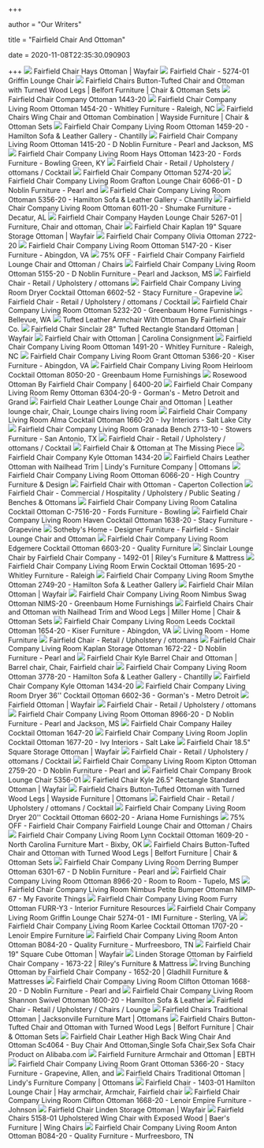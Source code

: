 +++
        
author = "Our Writers"
        
title = "Fairfield Chair And Ottoman"
        
date = 2020-11-08T22:35:30.090903
        
+++
[ ![](https://secure.img1-fg.wfcdn.com/im/28292268/resize-h800-w800%5Ecompr-r85/1166/116622429/Hays+Ottoman.jpg)](https://secure.img1-fg.wfcdn.com/im/28292268/resize-h800-w800%5Ecompr-r85/1166/116622429/Hays+Ottoman.jpg) Fairfield Chair Hays Ottoman | Wayfair
[ ![](https://www.fairfieldchair.com/assets/images/1/products/previews/5274-01.jpg)](https://www.fairfieldchair.com/assets/images/1/products/previews/5274-01.jpg) Fairfield Chair - 5274-01 Griffin Lounge Chair
[ ![](https://imageresizer.furnituredealer.net/img/remote/images.furnituredealer.net/img/products%2Ffairfield%2Fcolor%2Fchairs_1492-01%2B20-b.jpg?width=878&height=600&scale=both&trim.threshold=80)](https://imageresizer.furnituredealer.net/img/remote/images.furnituredealer.net/img/products%2Ffairfield%2Fcolor%2Fchairs_1492-01%2B20-b.jpg?width=878&height=600&scale=both&trim.threshold=80) Fairfield Chairs Button-Tufted Chair and Ottoman with Turned Wood Legs |  Belfort Furniture | Chair & Ottoman Sets
[ ![](https://images2.imgix.net/p4dbimg/1110/images/1443-20.jpg?trim=color&trimcolor=FFFFFF&trimtol=5&w=1024&h=768&fm=pjpg&auto=format)](https://images2.imgix.net/p4dbimg/1110/images/1443-20.jpg?trim=color&trimcolor=FFFFFF&trimtol=5&w=1024&h=768&fm=pjpg&auto=format) Fairfield Chair Company Ottoman 1443-20
[ ![](https://images2.imgix.net/p4dbimg/1110/images/1454-20.jpg?fit=fill&trim=color&trimcolor=FFFFFF&trimtol=5&bg=FFFFFF&w=1024&h=768&fm=pjpg&auto=format)](https://images2.imgix.net/p4dbimg/1110/images/1454-20.jpg?fit=fill&trim=color&trimcolor=FFFFFF&trimtol=5&bg=FFFFFF&w=1024&h=768&fm=pjpg&auto=format) Fairfield Chair Company Living Room Ottoman 1454-20 - Whitley Furniture -  Raleigh, NC
[ ![](https://imageresizer.furnituredealer.net/img/remote/images.furnituredealer.net/img/products%2Ffairfield%2Fcolor%2Fchairs_5155-01%2B20-b.jpg?width=1024&height=768&scale=both&trim.threshold=50&trim.percentpadding=10)](https://imageresizer.furnituredealer.net/img/remote/images.furnituredealer.net/img/products%2Ffairfield%2Fcolor%2Fchairs_5155-01%2B20-b.jpg?width=1024&height=768&scale=both&trim.threshold=50&trim.percentpadding=10) Fairfield Chairs Wing Chair and Ottoman Combination | Wayside Furniture |  Chair & Ottoman Sets
[ ![](https://images2.imgix.net/p4dbimg/1110/images/1459-20.jpg?fit=fill&trim=color&trimcolor=FFFFFF&trimtol=5&bg=FFFFFF&w=768&h=576&fm=pjpg&auto=format)](https://images2.imgix.net/p4dbimg/1110/images/1459-20.jpg?fit=fill&trim=color&trimcolor=FFFFFF&trimtol=5&bg=FFFFFF&w=768&h=576&fm=pjpg&auto=format) Fairfield Chair Company Living Room Ottoman 1459-20 - Hamilton Sofa &  Leather Gallery - Chantilly
[ ![](https://images2.imgix.net/p4dbimg/1110/images/1415-20.jpg?trim=color&trimcolor=FFFFFF&trimtol=5&w=1024&h=768&fm=pjpg&auto=format)](https://images2.imgix.net/p4dbimg/1110/images/1415-20.jpg?trim=color&trimcolor=FFFFFF&trimtol=5&w=1024&h=768&fm=pjpg&auto=format) Fairfield Chair Company Living Room Ottoman 1415-20 - D Noblin Furniture -  Pearl and Jackson, MS
[ ![](https://images2.imgix.net/p4dbimg/1110/images/1423-20.jpg?trim=color&trimcolor=FFFFFF&trimtol=5&w=1024&h=768&fm=pjpg&auto=format)](https://images2.imgix.net/p4dbimg/1110/images/1423-20.jpg?trim=color&trimcolor=FFFFFF&trimtol=5&w=1024&h=768&fm=pjpg&auto=format) Fairfield Chair Company Living Room Hays Ottoman 1423-20 - Fords Furniture  - Bowling Green, KY
[ ![](https://www.fairfieldchair.com/assets/images/1/products/thumbnails/1676-20.jpg)](https://www.fairfieldchair.com/assets/images/1/products/thumbnails/1676-20.jpg) Fairfield Chair - Retail / Upholstery / ottomans / Cocktail
[ ![](https://images2.imgix.net/p4dbimg/1110/images/5274-20.jpg?fit=fill&trim=color&trimcolor=FFFFFF&trimtol=5&bg=FFFFFF&w=768&h=576&fm=pjpg&auto=format)](https://images2.imgix.net/p4dbimg/1110/images/5274-20.jpg?fit=fill&trim=color&trimcolor=FFFFFF&trimtol=5&bg=FFFFFF&w=768&h=576&fm=pjpg&auto=format) Fairfield Chair Company Ottoman 5274-20
[ ![](https://images2.imgix.net/p4dbimg/1110/images/6066-01.jpg?trim=color&trimcolor=FFFFFF&trimtol=5&w=1024&h=768&fm=pjpg&auto=format)](https://images2.imgix.net/p4dbimg/1110/images/6066-01.jpg?trim=color&trimcolor=FFFFFF&trimtol=5&w=1024&h=768&fm=pjpg&auto=format) Fairfield Chair Company Living Room Grafton Lounge Chair 6066-01 - D Noblin  Furniture - Pearl and
[ ![](https://images2.imgix.net/p4dbimg/1110/images/5356-20.jpg?trim=color&trimcolor=FFFFFF&trimtol=5&w=1024&h=768&fm=pjpg&auto=format)](https://images2.imgix.net/p4dbimg/1110/images/5356-20.jpg?trim=color&trimcolor=FFFFFF&trimtol=5&w=1024&h=768&fm=pjpg&auto=format) Fairfield Chair Company Living Room Ottoman 5356-20 - Hamilton Sofa &  Leather Gallery - Chantilly
[ ![](https://images2.imgix.net/p4dbimg/1110/images/6011-20.jpg?fit=fill&trim=color&trimcolor=FFFFFF&trimtol=5&bg=FFFFFF&w=768&h=576&fm=pjpg)](https://images2.imgix.net/p4dbimg/1110/images/6011-20.jpg?fit=fill&trim=color&trimcolor=FFFFFF&trimtol=5&bg=FFFFFF&w=768&h=576&fm=pjpg) Fairfield Chair Company Living Room Ottoman 6011-20 - Shumake Furniture -  Decatur, AL
[ ![](https://i.pinimg.com/originals/da/03/1d/da031d071fcaba0a29cbca01f4410cff.jpg)](https://i.pinimg.com/originals/da/03/1d/da031d071fcaba0a29cbca01f4410cff.jpg) Fairfield Chair Company Hayden Lounge Chair 5267-01 | Furniture, Chair and  ottoman, Chair
[ ![](https://secure.img1-fg.wfcdn.com/im/34422747/resize-h800-w800%5Ecompr-r85/1229/122931189/Kaplan+19%2522+Square+Storage+Ottoman.jpg)](https://secure.img1-fg.wfcdn.com/im/34422747/resize-h800-w800%5Ecompr-r85/1229/122931189/Kaplan+19%2522+Square+Storage+Ottoman.jpg) Fairfield Chair Kaplan 19" Square Storage Ottoman | Wayfair
[ ![](https://images2.imgix.net/p4dbimg/1110/images/2722-20.jpg?trim=color&trimcolor=FFFFFF&trimtol=5&w=1024&h=768&fm=pjpg&auto=format)](https://images2.imgix.net/p4dbimg/1110/images/2722-20.jpg?trim=color&trimcolor=FFFFFF&trimtol=5&w=1024&h=768&fm=pjpg&auto=format) Fairfield Chair Company Olivia Ottoman 2722-20
[ ![](https://images2.imgix.net/p4dbimg/1110/images/5147-20.jpg?trim=color&trimcolor=FFFFFF&trimtol=5&w=1024&h=768&fm=pjpg&auto=format)](https://images2.imgix.net/p4dbimg/1110/images/5147-20.jpg?trim=color&trimcolor=FFFFFF&trimtol=5&w=1024&h=768&fm=pjpg&auto=format) Fairfield Chair Company Living Room Ottoman 5147-20 - Kiser Furniture -  Abingdon, VA
[ ![](https://images.kaiyo.com/126905/fairfield-chair-company/chairs/accent-chairs/fairfield-lounge-chair-and-ottoman.jpeg)](https://images.kaiyo.com/126905/fairfield-chair-company/chairs/accent-chairs/fairfield-lounge-chair-and-ottoman.jpeg) 75% OFF - Fairfield Chair Company Fairfield Lounge Chair and Ottoman /  Chairs
[ ![](https://images2.imgix.net/p4dbimg/1110/images/5155-20.jpg?trim=color&trimcolor=FFFFFF&trimtol=5&w=1024&h=768&fm=pjpg&auto=format)](https://images2.imgix.net/p4dbimg/1110/images/5155-20.jpg?trim=color&trimcolor=FFFFFF&trimtol=5&w=1024&h=768&fm=pjpg&auto=format) Fairfield Chair Company Living Room Ottoman 5155-20 - D Noblin Furniture -  Pearl and Jackson, MS
[ ![](https://www.fairfieldchair.com/assets/images/1/products/thumbnails/1615-20.jpg)](https://www.fairfieldchair.com/assets/images/1/products/thumbnails/1615-20.jpg) Fairfield Chair - Retail / Upholstery / ottomans
[ ![](https://images2.imgix.net/p4dbimg/1110/images/6602-52.jpg?fit=fill&trim=color&trimcolor=FFFFFF&trimtol=5&bg=FFFFFF&w=768&h=576&fm=pjpg&auto=format)](https://images2.imgix.net/p4dbimg/1110/images/6602-52.jpg?fit=fill&trim=color&trimcolor=FFFFFF&trimtol=5&bg=FFFFFF&w=768&h=576&fm=pjpg&auto=format) Fairfield Chair Company Living Room Dryer Cocktail Ottoman 6602-52 - Stacy  Furniture - Grapevine
[ ![](https://www.fairfieldchair.com/assets/images/romance/ottoman.jpg)](https://www.fairfieldchair.com/assets/images/romance/ottoman.jpg) Fairfield Chair - Retail / Upholstery / ottomans / Cocktail
[ ![](https://images2.imgix.net/p4dbimg/1110/images/5232-20.jpg?trim=color&trimcolor=FFFFFF&trimtol=5&w=1024&h=768&fm=pjpg&auto=format)](https://images2.imgix.net/p4dbimg/1110/images/5232-20.jpg?trim=color&trimcolor=FFFFFF&trimtol=5&w=1024&h=768&fm=pjpg&auto=format) Fairfield Chair Company Living Room Ottoman 5232-20 - Greenbaum Home  Furnishings - Bellevue, WA
[ ![](https://savacoolandsons.blob.core.windows.net/photos/16131/16131-nbp4.jpeg)](https://savacoolandsons.blob.core.windows.net/photos/16131/16131-nbp4.jpeg) Tufted Leather Armchair With Ottoman By Fairfield Chair Co.
[ ![](https://secure.img1-fg.wfcdn.com/im/48575407/resize-h800-w800%5Ecompr-r85/7454/74542446/Sinclair+28%2522+Tufted+Rectangle+Standard+Ottoman.jpg)](https://secure.img1-fg.wfcdn.com/im/48575407/resize-h800-w800%5Ecompr-r85/7454/74542446/Sinclair+28%2522+Tufted+Rectangle+Standard+Ottoman.jpg) Fairfield Chair Sinclair 28" Tufted Rectangle Standard Ottoman | Wayfair
[ ![](https://s3.amazonaws.com/images.shoprw.com/carolinaconsign/Fairfield-Chair-with-Ottoman_69093A.jpg)](https://s3.amazonaws.com/images.shoprw.com/carolinaconsign/Fairfield-Chair-with-Ottoman_69093A.jpg) Fairfield Chair with Ottoman | Carolina Consignment
[ ![](https://images2.imgix.net/p4dbimg/1110/images/1491-20.jpg?fit=fill&trim=color&trimcolor=FFFFFF&trimtol=5&bg=FFFFFF&w=1024&h=768&fm=pjpg&auto=format)](https://images2.imgix.net/p4dbimg/1110/images/1491-20.jpg?fit=fill&trim=color&trimcolor=FFFFFF&trimtol=5&bg=FFFFFF&w=1024&h=768&fm=pjpg&auto=format) Fairfield Chair Company Living Room Ottoman 1491-20 - Whitley Furniture -  Raleigh, NC
[ ![](https://images2.imgix.net/p4dbimg/1110/images/5366-01_ottoman.jpg?trim=color&trimcolor=FFFFFF&trimtol=5&w=1024&h=768&fm=pjpg&auto=format)](https://images2.imgix.net/p4dbimg/1110/images/5366-01_ottoman.jpg?trim=color&trimcolor=FFFFFF&trimtol=5&w=1024&h=768&fm=pjpg&auto=format) Fairfield Chair Company Living Room Grant Ottoman 5366-20 - Kiser Furniture  - Abingdon, VA
[ ![](https://images2.imgix.net/p4dbimg/1110/images/8050-20.jpg?trim=color&trimcolor=FFFFFF&trimtol=5&w=1024&h=768&fm=pjpg&auto=format)](https://images2.imgix.net/p4dbimg/1110/images/8050-20.jpg?trim=color&trimcolor=FFFFFF&trimtol=5&w=1024&h=768&fm=pjpg&auto=format) Fairfield Chair Company Living Room Heirloom Cocktail Ottoman 8050-20 -  Greenbaum Home Furnishings
[ ![](https://images2.imgix.net/p4dbimg/1110/images/6400-20.jpg?fit=fill&trim=color&trimcolor=FFFFFF&trimtol=5&bg=FFFFFF&w=1024&h=768&fm=pjpg&auto=format)](https://images2.imgix.net/p4dbimg/1110/images/6400-20.jpg?fit=fill&trim=color&trimcolor=FFFFFF&trimtol=5&bg=FFFFFF&w=1024&h=768&fm=pjpg&auto=format) Rosewood Ottoman By Fairfield Chair Company | 6400-20
[ ![](https://images2.imgix.net/p4dbimg/1110/images/6304-20-9.jpg?trim=color&trimcolor=FFFFFF&trimtol=5&w=1024&h=768&fm=pjpg&auto=format)](https://images2.imgix.net/p4dbimg/1110/images/6304-20-9.jpg?trim=color&trimcolor=FFFFFF&trimtol=5&w=1024&h=768&fm=pjpg&auto=format) Fairfield Chair Company Living Room Remy Ottoman 6304-20-9 - Gorman's -  Metro Detroit and Grand
[ ![](https://i.pinimg.com/originals/2e/03/df/2e03df77afd3dec3118212738944d211.jpg)](https://i.pinimg.com/originals/2e/03/df/2e03df77afd3dec3118212738944d211.jpg) Fairfield Chair Leather Lounge Chair and Ottoman | Leather lounge chair,  Chair, Lounge chairs living room
[ ![](https://images2.imgix.net/p4dbimg/1110/images/1660-20.jpg?trim=color&trimcolor=FFFFFF&trimtol=5&w=1024&h=768&fm=pjpg&auto=format)](https://images2.imgix.net/p4dbimg/1110/images/1660-20.jpg?trim=color&trimcolor=FFFFFF&trimtol=5&w=1024&h=768&fm=pjpg&auto=format) Fairfield Chair Company Living Room Alma Cocktail Ottoman 1660-20 - Ivy  Interiors - Salt Lake City
[ ![](https://images2.imgix.net/p4dbimg/1110/images/2713-10.jpg?trim=color&trimcolor=FFFFFF&trimtol=5&w=1024&h=768&fm=pjpg&auto=format)](https://images2.imgix.net/p4dbimg/1110/images/2713-10.jpg?trim=color&trimcolor=FFFFFF&trimtol=5&w=1024&h=768&fm=pjpg&auto=format) Fairfield Chair Company Living Room Granada Bench 2713-10 - Stowers  Furniture - San Antonio, TX
[ ![](https://www.fairfieldchair.com/assets/images/fairfield-logo.png)](https://www.fairfieldchair.com/assets/images/fairfield-logo.png) Fairfield Chair - Retail / Upholstery / ottomans / Cocktail
[ ![](https://www.tmpstores.com/images/gophotos/158207a_PB084920.JPG)](https://www.tmpstores.com/images/gophotos/158207a_PB084920.JPG) Fairfield Chair & Ottoman at The Missing Piece
[ ![](https://images2.imgix.net/p4dbimg/1110/images/1434-20.jpg?fit=fill&trim=color&trimcolor=FFFFFF&trimtol=5&bg=FFFFFF&w=768&h=576&fm=pjpg&auto=format)](https://images2.imgix.net/p4dbimg/1110/images/1434-20.jpg?fit=fill&trim=color&trimcolor=FFFFFF&trimtol=5&bg=FFFFFF&w=768&h=576&fm=pjpg&auto=format) Fairfield Chair Company Kyle Ottoman 1434-20
[ ![](https://imageresizer.furnituredealer.net/img/remote/images.furnituredealer.net/img/products%2Ffairfield%2Fcolor%2Fchairs_5155-20-b.jpg?width=878&height=600&scale=both&trim.threshold=80)](https://imageresizer.furnituredealer.net/img/remote/images.furnituredealer.net/img/products%2Ffairfield%2Fcolor%2Fchairs_5155-20-b.jpg?width=878&height=600&scale=both&trim.threshold=80) Fairfield Chairs Leather Ottoman with Nailhead Trim | Lindy's Furniture  Company | Ottomans
[ ![](https://images2.imgix.net/p4dbimg/1110/images/6066-20.jpg?trim=color&trimcolor=FFFFFF&trimtol=5&w=1024&h=768&fm=pjpg)](https://images2.imgix.net/p4dbimg/1110/images/6066-20.jpg?trim=color&trimcolor=FFFFFF&trimtol=5&w=1024&h=768&fm=pjpg) Fairfield Chair Company Living Room Ottoman 6066-20 - High Country  Furniture & Design
[ ![](http://stage.capertoncollection.com/wp-content/uploads/2018/04/Fairfield-w-ottoman_Caperton_Collection20130807_0017.jpg)](http://stage.capertoncollection.com/wp-content/uploads/2018/04/Fairfield-w-ottoman_Caperton_Collection20130807_0017.jpg) Fairfield Chair with Ottoman - Caperton Collection
[ ![](https://www.fairfieldchair.com/assets/images/3/products/thumbnails/1465-20.jpg)](https://www.fairfieldchair.com/assets/images/3/products/thumbnails/1465-20.jpg) Fairfield Chair - Commercial / Hospitality / Upholstery / Public Seating /  Benches & Ottomans
[ ![](https://images2.imgix.net/p4dbimg/1110/images/c-7516-20.jpg?fit=fill&trim=color&trimcolor=FFFFFF&trimtol=5&bg=FFFFFF&w=768&h=576&fm=pjpg&auto=format)](https://images2.imgix.net/p4dbimg/1110/images/c-7516-20.jpg?fit=fill&trim=color&trimcolor=FFFFFF&trimtol=5&bg=FFFFFF&w=768&h=576&fm=pjpg&auto=format) Fairfield Chair Company Living Room Catalina Cocktail Ottoman C-7516-20 -  Fords Furniture - Bowling
[ ![](https://images2.imgix.net/p4dbimg/1110/images/1638-20.jpg?trim=color&trimcolor=FFFFFF&trimtol=5&w=1024&h=768&fm=pjpg&auto=format)](https://images2.imgix.net/p4dbimg/1110/images/1638-20.jpg?trim=color&trimcolor=FFFFFF&trimtol=5&w=1024&h=768&fm=pjpg&auto=format) Fairfield Chair Company Living Room Haven Cocktail Ottoman 1638-20 - Stacy  Furniture - Grapevine
[ ![](https://cdn.sothebyshome.com/media/catalog/product/cache/1/image/736x460/9df78eab33525d08d6e5fb8d27136e95/f/a/fairfield_sinclair_lounge_chair_and_ottoman_front.jpg)](https://cdn.sothebyshome.com/media/catalog/product/cache/1/image/736x460/9df78eab33525d08d6e5fb8d27136e95/f/a/fairfield_sinclair_lounge_chair_and_ottoman_front.jpg) Sotheby's Home - Designer Furniture - Fairfield - Sinclair Lounge Chair and  Ottoman
[ ![](https://images2.imgix.net/p4dbimg/1110/images/6603-20.jpg?trim=color&trimcolor=FFFFFF&trimtol=5&w=1024&h=768&fm=pjpg&auto=format)](https://images2.imgix.net/p4dbimg/1110/images/6603-20.jpg?trim=color&trimcolor=FFFFFF&trimtol=5&w=1024&h=768&fm=pjpg&auto=format) Fairfield Chair Company Living Room Edgemere Cocktail Ottoman 6603-20 -  Quality Furniture
[ ![](https://cdn.knorrweb.com/fairfield-chair-company/800x800/1492-01-fabric-lounge-chair.jpg)](https://cdn.knorrweb.com/fairfield-chair-company/800x800/1492-01-fabric-lounge-chair.jpg) Sinclair Lounge Chair by Fairfield Chair Company - 1492-01 | Riley's  Furniture & Mattress
[ ![](https://images2.imgix.net/p4dbimg/1110/images/1695-20.jpg?fit=fill&trim=color&trimcolor=FFFFFF&trimtol=5&bg=FFFFFF&w=1024&h=768&fm=pjpg&auto=format)](https://images2.imgix.net/p4dbimg/1110/images/1695-20.jpg?fit=fill&trim=color&trimcolor=FFFFFF&trimtol=5&bg=FFFFFF&w=1024&h=768&fm=pjpg&auto=format) Fairfield Chair Company Living Room Erwin Cocktail Ottoman 1695-20 -  Whitley Furniture - Raleigh
[ ![](https://images2.imgix.net/p4dbimg/1110/images/2749-20.jpg?trim=color&trimcolor=FFFFFF&trimtol=5&w=1024&h=768&fm=pjpg&auto=format)](https://images2.imgix.net/p4dbimg/1110/images/2749-20.jpg?trim=color&trimcolor=FFFFFF&trimtol=5&w=1024&h=768&fm=pjpg&auto=format) Fairfield Chair Company Living Room Smythe Ottoman 2749-20 - Hamilton Sofa  & Leather Gallery
[ ![](https://secure.img1-fg.wfcdn.com/im/80429525/resize-h800-w800%5Ecompr-r85/1012/101266189/Milan+Ottoman.jpg)](https://secure.img1-fg.wfcdn.com/im/80429525/resize-h800-w800%5Ecompr-r85/1012/101266189/Milan+Ottoman.jpg) Fairfield Chair Milan Ottoman | Wayfair
[ ![](https://images2.imgix.net/p4dbimg/1110/images/nims-20.jpg?trim=color&trimcolor=FFFFFF&trimtol=5&w=1024&h=768&fm=pjpg&auto=format)](https://images2.imgix.net/p4dbimg/1110/images/nims-20.jpg?trim=color&trimcolor=FFFFFF&trimtol=5&w=1024&h=768&fm=pjpg&auto=format) Fairfield Chair Company Living Room Nimbus Swag Ottoman NIMS-20 - Greenbaum  Home Furnishings
[ ![](https://images.furnituredealer.net/img/products%2Ffairfield%2Fcolor%2Fchairs_1491-01%2B20-b.jpg)](https://images.furnituredealer.net/img/products%2Ffairfield%2Fcolor%2Fchairs_1491-01%2B20-b.jpg) Fairfield Chairs Chair and Ottoman with Nailhead Trim and Wood Legs |  Miller Home | Chair & Ottoman Sets
[ ![](https://images2.imgix.net/p4dbimg/1110/images/1654-20.jpg?fit=fill&trim=color&trimcolor=FFFFFF&trimtol=5&bg=FFFFFF&w=768&h=576&fm=pjpg&auto=format)](https://images2.imgix.net/p4dbimg/1110/images/1654-20.jpg?fit=fill&trim=color&trimcolor=FFFFFF&trimtol=5&bg=FFFFFF&w=768&h=576&fm=pjpg&auto=format) Fairfield Chair Company Living Room Leeds Cocktail Ottoman 1654-20 - Kiser  Furniture - Abingdon, VA
[ ![](http://beyondcyberconcepts.com/HomeFurniture/LivingRoom/Images-LivingRoom/pic-ChairsOttomans-FairfieldChair-LoungeChair1461.jpg)](http://beyondcyberconcepts.com/HomeFurniture/LivingRoom/Images-LivingRoom/pic-ChairsOttomans-FairfieldChair-LoungeChair1461.jpg) Living Room - Home Furniture
[ ![](https://www.fairfieldchair.com/assets/images/1/products/thumbnails/1618-20.jpg)](https://www.fairfieldchair.com/assets/images/1/products/thumbnails/1618-20.jpg) Fairfield Chair - Retail / Upholstery / ottomans
[ ![](https://images2.imgix.net/p4dbimg/1110/images/1672-22.jpg?fit=fill&trim=color&trimcolor=FFFFFF&trimtol=5&bg=FFFFFF&w=768&h=576&fm=pjpg&auto=format)](https://images2.imgix.net/p4dbimg/1110/images/1672-22.jpg?fit=fill&trim=color&trimcolor=FFFFFF&trimtol=5&bg=FFFFFF&w=768&h=576&fm=pjpg&auto=format) Fairfield Chair Company Living Room Kaplan Storage Ottoman 1672-22 - D  Noblin Furniture - Pearl and
[ ![](https://i.pinimg.com/474x/82/c9/2a/82c92accb69e3a3ae3dcfa573ec48da3.jpg)](https://i.pinimg.com/474x/82/c9/2a/82c92accb69e3a3ae3dcfa573ec48da3.jpg) Fairfield Chair Kyle Barrel Chair and Ottoman | Barrel chair, Chair, Fairfield  chair
[ ![](https://images2.imgix.net/p4dbimg/1110/images/3778-20.jpg?trim=color&trimcolor=FFFFFF&trimtol=5&w=1024&h=768&fm=pjpg)](https://images2.imgix.net/p4dbimg/1110/images/3778-20.jpg?trim=color&trimcolor=FFFFFF&trimtol=5&w=1024&h=768&fm=pjpg) Fairfield Chair Company Living Room Ottoman 3778-20 - Hamilton Sofa &  Leather Gallery - Chantilly
[ ![](https://images2.imgix.net/p4dbimg/1110/images/1434-20.jpg?trim=color&trimcolor=FFFFFF&trimtol=5&w=1024&h=768&fm=pjpg&auto=format)](https://images2.imgix.net/p4dbimg/1110/images/1434-20.jpg?trim=color&trimcolor=FFFFFF&trimtol=5&w=1024&h=768&fm=pjpg&auto=format) Fairfield Chair Company Kyle Ottoman 1434-20
[ ![](https://images2.imgix.net/p4dbimg/1110/images/6602-36.jpg?fit=fill&trim=color&trimcolor=FFFFFF&trimtol=5&bg=FFFFFF&w=384&h=288&fm=pjpg&auto=format)](https://images2.imgix.net/p4dbimg/1110/images/6602-36.jpg?fit=fill&trim=color&trimcolor=FFFFFF&trimtol=5&bg=FFFFFF&w=384&h=288&fm=pjpg&auto=format) Fairfield Chair Company Living Room Dryer 36'' Cocktail Ottoman 6602-36 -  Gorman's - Metro Detroit
[ ![](https://secure.img1-fg.wfcdn.com/im/71813634/resize-h160-w160%5Ecompr-r85/6879/68790218/Fenton+25.5%2522+Rectangle+Standard+Ottoman.jpg)](https://secure.img1-fg.wfcdn.com/im/71813634/resize-h160-w160%5Ecompr-r85/6879/68790218/Fenton+25.5%2522+Rectangle+Standard+Ottoman.jpg) Fairfield Ottoman | Wayfair
[ ![](https://www.fairfieldchair.com/assets/images/1/products/thumbnails/1619-20.jpg)](https://www.fairfieldchair.com/assets/images/1/products/thumbnails/1619-20.jpg) Fairfield Chair - Retail / Upholstery / ottomans
[ ![](https://images2.imgix.net/p4dbimg/1110/images/8966-20.jpg?trim=color&trimcolor=FFFFFF&trimtol=5&w=1024&h=768&fm=pjpg&auto=format)](https://images2.imgix.net/p4dbimg/1110/images/8966-20.jpg?trim=color&trimcolor=FFFFFF&trimtol=5&w=1024&h=768&fm=pjpg&auto=format) Fairfield Chair Company Living Room Ottoman 8966-20 - D Noblin Furniture -  Pearl and Jackson, MS
[ ![](https://images2.imgix.net/p4dbimg/1110/images/1647-20.jpg?trim=color&trimcolor=FFFFFF&trimtol=5&w=1024&h=768&fm=pjpg&auto=format)](https://images2.imgix.net/p4dbimg/1110/images/1647-20.jpg?trim=color&trimcolor=FFFFFF&trimtol=5&w=1024&h=768&fm=pjpg&auto=format) Fairfield Chair Company Hailey Cocktail Ottoman 1647-20
[ ![](https://images2.imgix.net/p4dbimg/1110/images/1677-20.jpg?fit=fill&trim=color&trimcolor=FFFFFF&trimtol=5&bg=FFFFFF&w=768&h=576&fm=pjpg&auto=format)](https://images2.imgix.net/p4dbimg/1110/images/1677-20.jpg?fit=fill&trim=color&trimcolor=FFFFFF&trimtol=5&bg=FFFFFF&w=768&h=576&fm=pjpg&auto=format) Fairfield Chair Company Living Room Joplin Cocktail Ottoman 1677-20 - Ivy  Interiors - Salt Lake
[ ![](https://secure.img1-fg.wfcdn.com/im/45155821/resize-h800-w800%5Ecompr-r85/1180/118027117/18.5%2522+Square+Storage+Ottoman.jpg)](https://secure.img1-fg.wfcdn.com/im/45155821/resize-h800-w800%5Ecompr-r85/1180/118027117/18.5%2522+Square+Storage+Ottoman.jpg) Fairfield Chair 18.5" Square Storage Ottoman | Wayfair
[ ![](https://www.fairfieldchair.com/assets/images/1/products/thumbnails/2749-20.jpg)](https://www.fairfieldchair.com/assets/images/1/products/thumbnails/2749-20.jpg) Fairfield Chair - Retail / Upholstery / ottomans / Cocktail
[ ![](https://images2.imgix.net/p4dbimg/1110/images/2759-20.jpg?trim=color&trimcolor=FFFFFF&trimtol=5&w=1024&h=768&fm=pjpg&auto=format)](https://images2.imgix.net/p4dbimg/1110/images/2759-20.jpg?trim=color&trimcolor=FFFFFF&trimtol=5&w=1024&h=768&fm=pjpg&auto=format) Fairfield Chair Company Living Room Kipton Ottoman 2759-20 - D Noblin  Furniture - Pearl and
[ ![](https://images2.imgix.net/p4dbimg/1110/images/5356-01.jpg?trim=color&trimcolor=FFFFFF&trimtol=5&w=1024&h=768&fm=pjpg&auto=format)](https://images2.imgix.net/p4dbimg/1110/images/5356-01.jpg?trim=color&trimcolor=FFFFFF&trimtol=5&w=1024&h=768&fm=pjpg&auto=format) Fairfield Chair Company Brook Lounge Chair 5356-01
[ ![](https://secure.img1-fg.wfcdn.com/im/38322741/resize-h800-w800%5Ecompr-r85/1196/119678220/Kyle+26.5%2522+Rectangle+Standard+Ottoman.jpg)](https://secure.img1-fg.wfcdn.com/im/38322741/resize-h800-w800%5Ecompr-r85/1196/119678220/Kyle+26.5%2522+Rectangle+Standard+Ottoman.jpg) Fairfield Chair Kyle 26.5" Rectangle Standard Ottoman | Wayfair
[ ![](https://imageresizer.furnituredealer.net/img/remote/images.furnituredealer.net/img/products%2Ffairfield%2Fcolor%2Fchairs_1492-20-b.jpg?width=1024&height=768&scale=both&trim.threshold=50&trim.percentpadding=10)](https://imageresizer.furnituredealer.net/img/remote/images.furnituredealer.net/img/products%2Ffairfield%2Fcolor%2Fchairs_1492-20-b.jpg?width=1024&height=768&scale=both&trim.threshold=50&trim.percentpadding=10) Fairfield Chairs Button-Tufted Ottoman with Turned Wood Legs | Wayside  Furniture | Ottomans
[ ![](https://www.fairfieldchair.com/assets/images/1/products/thumbnails/1500-20.jpg)](https://www.fairfieldchair.com/assets/images/1/products/thumbnails/1500-20.jpg) Fairfield Chair - Retail / Upholstery / ottomans / Cocktail
[ ![](https://images2.imgix.net/p4dbimg/1110/images/6602-20.jpg?trim=color&trimcolor=FFFFFF&trimtol=5&w=1024&h=768&fm=pjpg&auto=format)](https://images2.imgix.net/p4dbimg/1110/images/6602-20.jpg?trim=color&trimcolor=FFFFFF&trimtol=5&w=1024&h=768&fm=pjpg&auto=format) Fairfield Chair Company Living Room Dryer 20'' Cocktail Ottoman 6602-20 -  Ariana Home Furnishings
[ ![](https://images.kaiyo.com/127182/shop/chairs/dining-chairs/french-style-upholstered-dining-chairs.jpeg)](https://images.kaiyo.com/127182/shop/chairs/dining-chairs/french-style-upholstered-dining-chairs.jpeg) 75% OFF - Fairfield Chair Company Fairfield Lounge Chair and Ottoman /  Chairs
[ ![](https://images2.imgix.net/p4dbimg/1110/images/1609-20.jpg?fit=fill&trim=color&trimcolor=FFFFFF&trimtol=5&bg=FFFFFF&w=1024&h=768&fm=pjpg)](https://images2.imgix.net/p4dbimg/1110/images/1609-20.jpg?fit=fill&trim=color&trimcolor=FFFFFF&trimtol=5&bg=FFFFFF&w=1024&h=768&fm=pjpg) Fairfield Chair Company Living Room Lynn Cocktail Ottoman 1609-20 - North  Carolina Furniture Mart - Bixby, OK
[ ![](https://images.furnituredealer.net/img/products%2Ffairfield%2Fcolor%2F5706_5706-01%2B20-m.jpg)](https://images.furnituredealer.net/img/products%2Ffairfield%2Fcolor%2F5706_5706-01%2B20-m.jpg) Fairfield Chairs Button-Tufted Chair and Ottoman with Turned Wood Legs |  Belfort Furniture | Chair & Ottoman Sets
[ ![](https://images2.imgix.net/p4dbimg/1110/images/6301-67.jpg?fit=fill&trim=color&trimcolor=FFFFFF&trimtol=5&bg=FFFFFF&w=768&h=576&fm=pjpg&auto=format)](https://images2.imgix.net/p4dbimg/1110/images/6301-67.jpg?fit=fill&trim=color&trimcolor=FFFFFF&trimtol=5&bg=FFFFFF&w=768&h=576&fm=pjpg&auto=format) Fairfield Chair Company Living Room Derring Bumper Ottoman 6301-67 - D  Noblin Furniture - Pearl and
[ ![](https://images2.imgix.net/p4dbimg/1110/images/8966-20.jpg?fit=fill&trim=color&trimcolor=FFFFFF&trimtol=5&bg=FFFFFF&w=768&h=576&fm=pjpg&auto=format)](https://images2.imgix.net/p4dbimg/1110/images/8966-20.jpg?fit=fill&trim=color&trimcolor=FFFFFF&trimtol=5&bg=FFFFFF&w=768&h=576&fm=pjpg&auto=format) Fairfield Chair Company Living Room Ottoman 8966-20 - Room to Room -  Tupelo, MS
[ ![](https://images2.imgix.net/p4dbimg/1110/images/nimp-67.jpg?trim=color&trimcolor=FFFFFF&trimtol=5&w=1024&h=768&fm=pjpg)](https://images2.imgix.net/p4dbimg/1110/images/nimp-67.jpg?trim=color&trimcolor=FFFFFF&trimtol=5&w=1024&h=768&fm=pjpg) Fairfield Chair Company Living Room Nimbus Petite Bumper Ottoman NIMP-67 -  My Favorite Things
[ ![](https://images2.imgix.net/p4dbimg/1110/images/furr-y3.jpg?fit=fill&trim=color&trimcolor=FFFFFF&trimtol=5&bg=FFFFFF&w=768&h=576&fm=pjpg&auto=format)](https://images2.imgix.net/p4dbimg/1110/images/furr-y3.jpg?fit=fill&trim=color&trimcolor=FFFFFF&trimtol=5&bg=FFFFFF&w=768&h=576&fm=pjpg&auto=format) Fairfield Chair Company Living Room Furry Ottoman FURR-Y3 - Interior  Furniture Resources
[ ![](https://images2.imgix.net/p4dbimg/1110/images/5274-01.jpg?fit=fill&trim=color&trimcolor=FFFFFF&trimtol=5&bg=FFFFFF&w=768&h=576&fm=pjpg)](https://images2.imgix.net/p4dbimg/1110/images/5274-01.jpg?fit=fill&trim=color&trimcolor=FFFFFF&trimtol=5&bg=FFFFFF&w=768&h=576&fm=pjpg) Fairfield Chair Company Living Room Griffin Lounge Chair 5274-01 - IMI  Furniture - Sterling, VA
[ ![](https://images2.imgix.net/p4dbimg/1110/images/1707-20.jpg?fit=fill&trim=color&trimcolor=FFFFFF&trimtol=5&bg=FFFFFF&w=768&h=576&fm=pjpg)](https://images2.imgix.net/p4dbimg/1110/images/1707-20.jpg?fit=fill&trim=color&trimcolor=FFFFFF&trimtol=5&bg=FFFFFF&w=768&h=576&fm=pjpg) Fairfield Chair Company Living Room Karlee Cocktail Ottoman 1707-20 -  Lenoir Empire Furniture
[ ![](https://images2.imgix.net/p4dbimg/1110/images/b084-20.jpg?trim=color&trimcolor=FFFFFF&trimtol=5&w=1024&h=768&fm=pjpg)](https://images2.imgix.net/p4dbimg/1110/images/b084-20.jpg?trim=color&trimcolor=FFFFFF&trimtol=5&w=1024&h=768&fm=pjpg) Fairfield Chair Company Living Room Anton Ottoman B084-20 - Quality  Furniture - Murfreesboro, TN
[ ![](https://secure.img1-fg.wfcdn.com/im/21848793/resize-h800-w800%5Ecompr-r85/1180/118027083/19%2522+Square+Cube+Ottoman.jpg)](https://secure.img1-fg.wfcdn.com/im/21848793/resize-h800-w800%5Ecompr-r85/1180/118027083/19%2522+Square+Cube+Ottoman.jpg) Fairfield Chair 19" Square Cube Ottoman | Wayfair
[ ![](https://cdn.knorrweb.com/fairfield-chair-company/ba5b590921674c30acabd3e1d94f2aa3.jpg)](https://cdn.knorrweb.com/fairfield-chair-company/ba5b590921674c30acabd3e1d94f2aa3.jpg) Linden Storage Ottoman by Fairfield Chair Company - 1673-22 | Riley's  Furniture & Mattress
[ ![](https://cdn.knorrweb.com/fairfield-chair-company/800x800/54425371c77ad30da09fe4feb736e47e.jpg)](https://cdn.knorrweb.com/fairfield-chair-company/800x800/54425371c77ad30da09fe4feb736e47e.jpg) Irving Bunching Ottoman by Fairfield Chair Company - 1652-20 | Gladhill  Furniture & Mattresses
[ ![](https://images2.imgix.net/p4dbimg/1110/images/1668-20.jpg?trim=color&trimcolor=FFFFFF&trimtol=5&w=1024&h=768&fm=pjpg&auto=format)](https://images2.imgix.net/p4dbimg/1110/images/1668-20.jpg?trim=color&trimcolor=FFFFFF&trimtol=5&w=1024&h=768&fm=pjpg&auto=format) Fairfield Chair Company Living Room Clifton Ottoman 1668-20 - D Noblin  Furniture - Pearl and
[ ![](https://images2.imgix.net/p4dbimg/1110/images/1600-20.jpg?fit=fill&trim=color&trimcolor=FFFFFF&trimtol=5&bg=FFFFFF&w=384&h=288&fm=pjpg&auto=format)](https://images2.imgix.net/p4dbimg/1110/images/1600-20.jpg?fit=fill&trim=color&trimcolor=FFFFFF&trimtol=5&bg=FFFFFF&w=384&h=288&fm=pjpg&auto=format) Fairfield Chair Company Living Room Shannon Swivel Ottoman 1600-20 -  Hamilton Sofa & Leather
[ ![](https://www.fairfieldchair.com/assets/images/1/products/thumbnails/1443-01.jpg)](https://www.fairfieldchair.com/assets/images/1/products/thumbnails/1443-01.jpg) Fairfield Chair - Retail / Upholstery / Chairs / Lounge
[ ![](https://imageresizer.furnituredealer.net/img/remote/images.furnituredealer.net/img/products%2Ffairfield%2Fcolor%2Fchairs_1459-20-b2.jpg?width=878&height=600&scale=both&trim.threshold=80)](https://imageresizer.furnituredealer.net/img/remote/images.furnituredealer.net/img/products%2Ffairfield%2Fcolor%2Fchairs_1459-20-b2.jpg?width=878&height=600&scale=both&trim.threshold=80) Fairfield Chairs Traditional Ottoman | Jacksonville Furniture Mart |  Ottomans
[ ![](https://images.furnituredealer.net/img/products%2Ffairfield%2Fcolor%2Fchairs_000295803-m1kkmwep5duuiy5chdzlmda.jpg)](https://images.furnituredealer.net/img/products%2Ffairfield%2Fcolor%2Fchairs_000295803-m1kkmwep5duuiy5chdzlmda.jpg) Fairfield Chairs Button-Tufted Chair and Ottoman with Turned Wood Legs |  Belfort Furniture | Chair & Ottoman Sets
[ ![](https://sc01.alicdn.com/kf/HTB1uhElHpXXXXXAXXXXq6xXFXXX1/220267100/HTB1uhElHpXXXXXAXXXXq6xXFXXX1.jpg)](https://sc01.alicdn.com/kf/HTB1uhElHpXXXXXAXXXXq6xXFXXX1/220267100/HTB1uhElHpXXXXXAXXXXq6xXFXXX1.jpg) Fairfield Chair Leather High Back Wing Chair And Ottoman Sc4064 - Buy Chair  And Ottoman,Single Sofa Chair,Sex Sofa Chair Product on Alibaba.com
[ ![](https://ebth-com-production.imgix.net/2018/03/08/17/58/03/e47ac836-e06c-49e0-980f-3bab9ff194ca/014.jpg?ixlib=rb-3.1.0&w=880&h=880&fit=crop&crop=&auto=format)](https://ebth-com-production.imgix.net/2018/03/08/17/58/03/e47ac836-e06c-49e0-980f-3bab9ff194ca/014.jpg?ixlib=rb-3.1.0&w=880&h=880&fit=crop&crop=&auto=format) Fairfield Furniture Armchair and Ottoman | EBTH
[ ![](https://images2.imgix.net/p4dbimg/1110/images/5366-01_ottoman.jpg?fit=fill&trim=color&trimcolor=FFFFFF&trimtol=5&bg=FFFFFF&w=768&h=576&fm=pjpg)](https://images2.imgix.net/p4dbimg/1110/images/5366-01_ottoman.jpg?fit=fill&trim=color&trimcolor=FFFFFF&trimtol=5&bg=FFFFFF&w=768&h=576&fm=pjpg) Fairfield Chair Company Living Room Grant Ottoman 5366-20 - Stacy Furniture  - Grapevine, Allen, and
[ ![](https://imageresizer.furnituredealer.net/img/remote/images.furnituredealer.net/img/products%2Ffairfield%2Fcolor%2Fchairs_1459-20-b.jpg?width=878&height=600&scale=both&trim.threshold=80)](https://imageresizer.furnituredealer.net/img/remote/images.furnituredealer.net/img/products%2Ffairfield%2Fcolor%2Fchairs_1459-20-b.jpg?width=878&height=600&scale=both&trim.threshold=80) Fairfield Chairs Traditional Ottoman | Lindy's Furniture Company | Ottomans
[ ![](https://i.pinimg.com/originals/87/08/0d/87080de075edd30d9e784071ad9075b5.png)](https://i.pinimg.com/originals/87/08/0d/87080de075edd30d9e784071ad9075b5.png) Fairfield Chair - 1403-01 Hamilton Lounge Chair | Hay armchair, Armchair, Fairfield  chair
[ ![](https://images2.imgix.net/p4dbimg/1110/images/1668-20-rs.jpg?trim=color&trimcolor=FFFFFF&trimtol=5&w=1024&h=768&fm=pjpg)](https://images2.imgix.net/p4dbimg/1110/images/1668-20-rs.jpg?trim=color&trimcolor=FFFFFF&trimtol=5&w=1024&h=768&fm=pjpg) Fairfield Chair Company Living Room Clifton Ottoman 1668-20 - Lenoir Empire  Furniture - Johnson
[ ![](https://secure.img1-ag.wfcdn.com/im/91749091/resize-h800-w800%5Ecompr-r85/1104/110459244/Linden+Storage+Ottoman.jpg)](https://secure.img1-ag.wfcdn.com/im/91749091/resize-h800-w800%5Ecompr-r85/1104/110459244/Linden+Storage+Ottoman.jpg) Fairfield Chair Linden Storage Ottoman | Wayfair
[ ![](https://images.furnituredealer.net/img/products%2Ffairfield%2Fcolor%2Fchairs_5158-01%203344-bk78qulvjhkadhdlt7if-2a.jpg)](https://images.furnituredealer.net/img/products%2Ffairfield%2Fcolor%2Fchairs_5158-01%203344-bk78qulvjhkadhdlt7if-2a.jpg) Fairfield Chairs 5158-01 Upholstered Wing Chair with Exposed Wood | Baer's  Furniture | Wing Chairs
[ ![](https://images2.imgix.net/p4dbimg/1110/images/b084-20.jpg?fit=fill&trim=color&trimcolor=FFFFFF&trimtol=5&bg=FFFFFF&w=768&h=576&fm=pjpg)](https://images2.imgix.net/p4dbimg/1110/images/b084-20.jpg?fit=fill&trim=color&trimcolor=FFFFFF&trimtol=5&bg=FFFFFF&w=768&h=576&fm=pjpg) Fairfield Chair Company Living Room Anton Ottoman B084-20 - Quality  Furniture - Murfreesboro, TN
